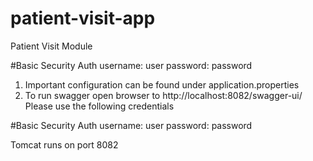 # patient-visit-app
Patient Visit Module


#Basic Security Auth
username:  user
password: password


1. Important configuration can be found under application.properties
2. To run swagger open browser to http://localhost:8082/swagger-ui/
Please use the following credentials
	
#Basic Security Auth
username:  user
password: password

Tomcat runs on port 8082
